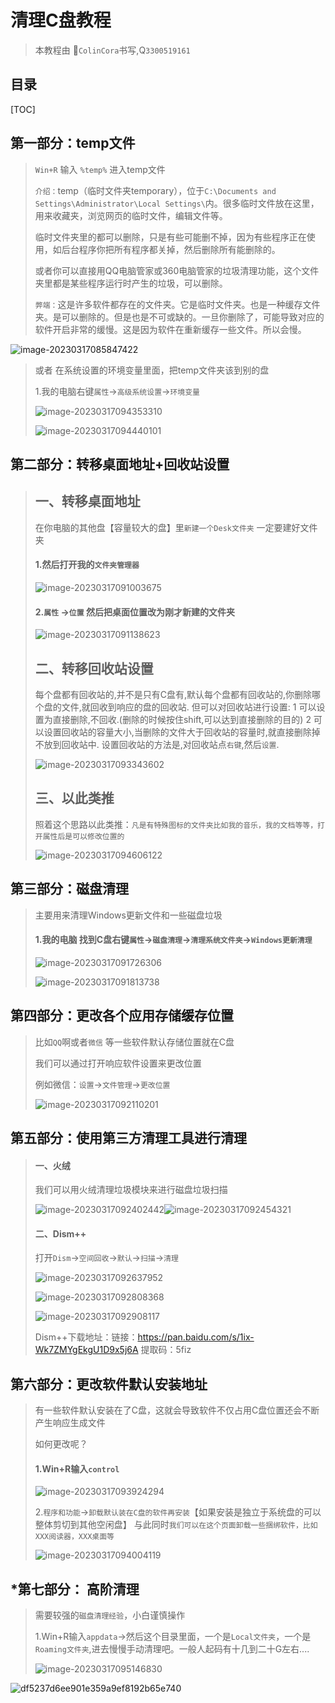 # 清理C盘教程

> 本教程由 :palm_tree:`ColinCora`书写,Q`3300519161`

## 目录

[TOC]

## 第一部分：temp文件

> `Win+R` 输入 `%temp%` 进入temp文件
>
> `介绍：`temp（临时文件夹temporary），位于`C:\Documents and Settings\Administrator\Local Settings\`内。很多临时文件放在这里，用来收藏夹，浏览网页的临时文件，编辑文件等。
>
> 临时文件夹里的都可以删除，只是有些可能删不掉，因为有些程序正在使用，如后台程序你把所有程序都关掉，然后删除所有能删除的。
>
> 或者你可以直接用QQ电脑管家或360电脑管家的垃圾清理功能，这个文件夹里都是某些程序运行时产生的垃圾，可以删除。
>
> `弊端：`这是许多软件都存在的文件夹。它是临时文件夹。也是一种缓存文件夹。是可以删除的。但是也是不可或缺的。一旦你删除了，可能导致对应的软件开启非常的缓慢。这是因为软件在重新缓存一些文件。所以会慢。





![image-20230317085847422](./assest/image-20230317085847422.png)

> 或者 在系统设置的环境变量里面，把temp文件夹该到别的盘
>
> 1.我的电脑右键`属性`->`高级系统设置`->`环境变量`
>
> ![image-20230317094353310](./assest/image-20230317094353310.png)
>
> ![image-20230317094440101](./assest/image-20230317094440101.png)

## 第二部分：转移桌面地址+回收站设置

> ## 一、转移桌面地址
>
> 在你电脑的其他盘【容量较大的盘】里`新建一个Desk文件夹` 一定要建好文件夹
>
> #### 1.然后打开我的`文件夹管理器`
>
> ![image-20230317091003675](./assest/image-20230317091003675.png)
>
> #### 2.`属性` ->`位置`  然后把桌面位置改为刚才新建的文件夹
>
> ![image-20230317091138623](./assest/image-20230317091138623.png)
>
> ## 二、转移回收站设置
>
> 每个盘都有回收站的,并不是只有C盘有,默认每个盘都有回收站的,你删除哪个盘的文件,就回收到响应的盘的回收站.
> 但可以对回收站进行设置:
> 1 可以设置为直接删除,不回收.(删除的时候按住shift,可以达到直接删除的目的)
> 2 可以设置回收站的容量大小,当删除的文件大于回收站的容量时,就直接删除掉不放到回收站中.
> 设置回收站的方法是,对回收站点`右键`,然后`设置`.
>
> 
>
> ![image-20230317093343602](./assest/image-20230317093343602.png)
>
> ## 三、以此类推
>
> 照着这个思路以此类推：`凡是有特殊图标的文件夹比如我的音乐，我的文档等等，打开属性后是可以修改位置的`
>
> ![image-20230317094606122](./assest/image-20230317094606122.png)

## 第三部分：磁盘清理

> 主要用来清理Windows更新文件和一些磁盘垃圾
>
> #### 1.我的电脑 找到C盘右键`属性`->`磁盘清理`->`清理系统文件夹`->`Windows更新清理`
>
> ![image-20230317091726306](./assest/image-20230317091726306.png)
>
> ![image-20230317091813738](./assest/image-20230317091813738.png)

## 第四部分：更改各个应用存储缓存位置

> 比如`QQ`啊或者`微信` 等一些软件默认存储位置就在C盘
>
> 我们可以通过打开响应软件设置来更改位置
>
> 例如微信：`设置`->`文件管理`->`更改位置`
>
> ![image-20230317092110201](./assest/image-20230317092110201.png)

## 第五部分：使用第三方清理工具进行清理

> #### 一、火绒
>
> 我们可以用火绒清理垃圾模块来进行磁盘垃圾扫描
>
> ![image-20230317092402442](./assest/image-20230317092402442.png)![image-20230317092454321](./assest/image-20230317092454321.png)
>
> #### 二、Dism++
>
> 打开`Dism`->`空间回收`->`默认`->`扫描`->`清理`
>
> ![image-20230317092637952](./assest/image-20230317092637952.png)
>
> ![image-20230317092808368](./assest/image-20230317092808368.png)
>
> ![image-20230317092908117](./assest/image-20230317092908117.png)
>
> 
>
> Dism++下载地址：链接：https://pan.baidu.com/s/1ix-Wk7ZMYgEkgU1D9x5j6A 
> 提取码：5fiz 

## 第六部分：更改软件默认安装地址

> 有一些软件默认安装在了C盘，这就会导致软件不仅占用C盘位置还会不断产生响应生成文件
>
> 如何更改呢？
>
> #### 1.Win+R输入`control`
>
> ![image-20230317093924294](./assest/image-20230317093924294.png)
>
>  2.`程序和功能`->`卸载默认装在C盘的软件再安装`【如果安装是独立于系统盘的可以整体剪切到其他空闲盘】 与此同时`我们可以在这个页面卸载一些捆绑软件，比如XXX阅读器，XXX桌面等`
>
> ![image-20230317094004119](./assest/image-20230317094004119.png)

## *第七部分： 高阶清理

> 需要较强的`磁盘清理经验`，小白谨慎操作
>
> 1.Win+R输入`appdata`->然后这个目录里面，一个是`Local文件夹`，一个是`Roaming文件夹`,进去慢慢手动清理吧。一般人起码有十几到二十G左右....
>
> ![image-20230317095146830](./assest/image-20230317095146830.png)

![df5237d6ee901e359a9ef8192b65e740](./assest/df5237d6ee901e359a9ef8192b65e740.jpg)